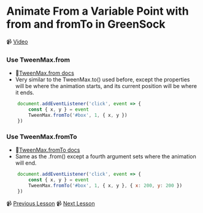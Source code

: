 # Animate From a Variable Point with from and fromTo in GreenSock

📹 [Video](https://egghead.io/lessons/greensock-animate-from-a-variable-point-with-from-and-fromto-in-greensock)

### Use TweenMax.from
- 🤔[TweenMax.from docs](https://greensock.com/docs/v2/TweenMax/static.from())
- Very similar to the TweenMax.to() used before, except the properties will be where the animation starts, and its current position will be where it ends.
```js
    document.addEventListener('click', event => {
        const { x, y } = event
        TweenMax.fromTo('#box', 1, { x, y })
    })
```

### Use TweenMax.fromTo
- 🤔[TweenMax.fromTo docs](https://greensock.com/docs/v2/TweenMax/static.fromTo())
- Same as the .from() except a fourth argument sets where the animation will end.
```js
    document.addEventListener('click', event => {
        const { x, y } = event
        TweenMax.fromTo('#box', 1, { x, y }, { x: 200, y: 200 })
    })
```

📹 [Previous Lesson](https://egghead.io/lessons/greensock-manually-control-the-animation-with-progress-in-greensock)
📹 [Next Lesson](https://egghead.io/lessons/greensock-control-an-array-of-elements-with-the-same-animation-in-greensock)